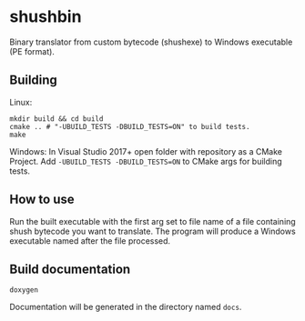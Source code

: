 # shushbin
Binary translator from custom bytecode (shushexe) to Windows executable (PE format).

## Building
Linux:
```shell
mkdir build && cd build
cmake .. # "-UBUILD_TESTS -DBUILD_TESTS=ON" to build tests.
make
```

Windows:
In Visual Studio 2017+ open folder with repository as a CMake Project.
Add `-UBUILD_TESTS -DBUILD_TESTS=ON` to CMake args for building tests.

## How to use
Run the built executable with the first arg set to file name of a file containing shush bytecode you want to translate.
The program will produce a Windows executable named after the file processed. 

## Build documentation
```shell
doxygen
```

Documentation will be generated in the directory named `docs`.
